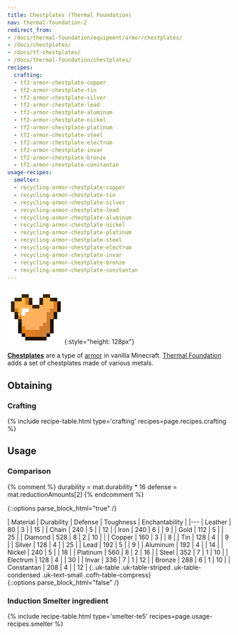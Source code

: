 ```yaml
---
title: Chestplates (Thermal Foundation)
nav: thermal-foundation-2
redirect_from:
- /docs/thermal-foundation/equipment/armor/chestplates/
- /docs/chestplates/
- /docs/tf-chestplates/
- /docs/thermal-foundation/chestplates/
recipes:
  crafting:
  - tf2-armor-chestplate-copper
  - tf2-armor-chestplate-tin
  - tf2-armor-chestplate-silver
  - tf2-armor-chestplate-lead
  - tf2-armor-chestplate-aluminum
  - tf2-armor-chestplate-nickel
  - tf2-armor-chestplate-platinum
  - tf2-armor-chestplate-steel
  - tf2-armor-chestplate-electrum
  - tf2-armor-chestplate-invar
  - tf2-armor-chestplate-bronze
  - tf2-armor-chestplate-constantan
usage-recipes:
  smelter:
  - recycling-armor-chestplate-copper
  - recycling-armor-chestplate-tin
  - recycling-armor-chestplate-silver
  - recycling-armor-chestplate-lead
  - recycling-armor-chestplate-aluminum
  - recycling-armor-chestplate-nickel
  - recycling-armor-chestplate-platinum
  - recycling-armor-chestplate-steel
  - recycling-armor-chestplate-electrum
  - recycling-armor-chestplate-invar
  - recycling-armor-chestplate-bronze
  - recycling-armor-chestplate-constantan
---
```


![Chestplates](/assets/images/thermal-foundation-2/chestplates.gif){:style="height: 128px"}


**[Chestplates](https://minecraft.gamepedia.com/Chestplate)** are a type of
[armor](https://minecraft.gamepedia.com/Armor) in vanilla Minecraft. [Thermal
Foundation](/docs/thermal-foundation-2/) adds a set of chestplates made of various
metals.


Obtaining
---------

### Crafting
{% include recipe-table.html type='crafting' recipes=page.recipes.crafting %}


Usage
-----

### Comparison
{% comment %}
durability = mat.durability * 16
defense = mat.reductionAmounts[2]
{% endcomment %}

{::options parse_block_html="true" /}
<div class="uk-overflow-container">
| Material | Durability | Defense | Toughness | Enchantability |
|---
| Leather | 80 | 3 | | 15 |
| Chain | 240 | 5 | | 12 |
| Iron | 240 | 6 | | 9 |
| Gold | 112 | 5 | | 25 |
| Diamond | 528 | 8 | 2 | 10 |
|
| Copper | 160 | 3 | | 8 |
| Tin | 128 | 4 | | 9 |
| Silver | 128 | 4 | | 25 |
| Lead | 192 | 5 | | 9 |
| Aluminum | 192 | 4 | | 14 |
| Nickel | 240 | 5 | | 18 |
| Platinum | 560 | 8 | 2 | 16 |
| Steel | 352 | 7 | 1 | 10 |
| Electrum | 128 | 4 | | 30 |
| Invar | 336 | 7 | 1 | 12 |
| Bronze | 288 | 6 | 1 | 10 |
| Constantan | 208 | 4 | | 12 |
{:.uk-table .uk-table-striped .uk-table-condensed .uk-text-small .cofh-table-compress}
</div>
{::options parse_block_html="false" /}

### Induction Smelter ingredient
{% include recipe-table.html type='smelter-te5' recipes=page.usage-recipes.smelter %}
